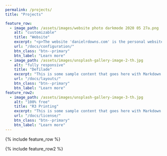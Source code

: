 ```yaml
---
permalink: /projects/
title: "Projects"

feature_row:
  - image_path: /assets/images/website photo darkmode 2020 05 27a.png
    alt: "customizable"
    title: "Website"
    excerpt: "<p>The website 'danielrdowns.com' is the personal website of Dan Downs.</p> <p> You're on it.</p>"
    url: "/docs/configuration/"
    btn_class: "btn--primary"
    btn_label: "Learn more"
  - image_path: /assets/images/unsplash-gallery-image-2-th.jpg
    alt: "fully responsive"
    title: "Defilade"
    excerpt: "This is some sample content that goes here with Markdown formatting."
    url: "/docs/layouts/"
    btn_class: "btn--primary"
    btn_label: "Learn more"
feature_row2:
  - image_path: /assets/images/unsplash-gallery-image-3-th.jpg
    alt: "100% free"
    title: "R3 Printing"
    excerpt: "This is some sample content that goes here with Markdown formatting."
    url: "/docs/license/"
    btn_class: "btn--primary"
    btn_label: "Learn more"  
---
```



{% include feature_row %}

{% include feature_row2 %}


